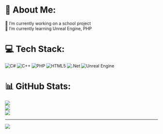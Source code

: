 # 💫 About Me:
🔭 I’m currently working on a school project<br>🌱 I’m currently learning Unreal Engine, PHP<br>


# 💻 Tech Stack:
![C#](https://img.shields.io/badge/c%23-%23239120.svg?style=for-the-badge&logo=csharp&logoColor=white) ![C++](https://img.shields.io/badge/c++-%2300599C.svg?style=for-the-badge&logo=c%2B%2B&logoColor=white) ![PHP](https://img.shields.io/badge/php-%23777BB4.svg?style=for-the-badge&logo=php&logoColor=white) ![HTML5](https://img.shields.io/badge/html5-%23E34F26.svg?style=for-the-badge&logo=html5&logoColor=white) ![.Net](https://img.shields.io/badge/.NET-5C2D91?style=for-the-badge&logo=.net&logoColor=white) ![Unreal Engine](https://img.shields.io/badge/unrealengine-%23313131.svg?style=for-the-badge&logo=unrealengine&logoColor=white)
# 📊 GitHub Stats:
![](https://github-readme-stats.vercel.app/api?username=NayNald&theme=dark&hide_border=false&include_all_commits=false&count_private=false)<br/>
![](https://github-readme-streak-stats.herokuapp.com/?user=NayNald&theme=dark&hide_border=false)<br/>
![](https://github-readme-stats.vercel.app/api/top-langs/?username=NayNald&theme=dark&hide_border=false&include_all_commits=false&count_private=false&layout=compact)

---
[![](https://visitcount.itsvg.in/api?id=NayNald&icon=0&color=0)](https://visitcount.itsvg.in)

<!-- Proudly created with GPRM ( https://gprm.itsvg.in ) -->